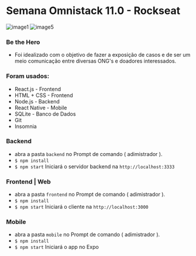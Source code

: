 <h1> Semana Omnistack 11.0 - Rockseat </h1>

![image1](https://user-images.githubusercontent.com/60307596/81362657-bd71fb00-90b7-11ea-8781-93f89427ebf7.PNG)
![image5](https://user-images.githubusercontent.com/60307596/81362712-ded2e700-90b7-11ea-9814-142b1c9508fd.PNG)

### Be the Hero
- Foi idealizado com o objetivo de fazer a exposição de casos e de ser um meio comunicação entre diversas ONG's e doadores interessados.

### Foram usados:

  - React.js - Frontend 
  - HTML + CSS - Frontend
  - Node.js - Backend
  - React Native - Mobile
  - SQLite - Banco de Dados
  - Git
  - Insomnia


### Backend 

- abra a pasta `backend` no Prompt de comando ( adimistrador ). 
- `$ npm install` 
-  `$ npm start` Iniciará o servidor backend na `http://localhost:3333` 

### Frontend | Web

- abra a pasta `frontend` no Prompt de comando ( adimistrador ). 
- `$ npm install` 
-  `$ npm start`  Iniciará o cliente na `http://localhost:3000` 

### Mobile 

- abra a pasta `mobile` no Prompt de comando ( adimistrador ). 
- `$ npm install` 
-  `$ npm start`  Iniciará o app no Expo 


